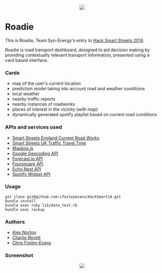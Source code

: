 <p align="center">
	<img src="https://raw.github.com/cfoxleyevans/HackSmart14/master/public/images/logo.png"/>
</p>

# Roadie

This is Roadie, Team Syn-Energy's entry to [Hack Smart Streets 2014](https://www.eventbrite.co.uk/e/hack-smart-streets-2014-tickets-10537266247).

Roadie is road transport dashboard, designed to aid decision making by providing contextually relevant transport information, presented using a card based interface.

### Cards
- map of the user's current location
- prediction model taking into account road and weather conditions
- local weather
- nearby traffic reports
- nearby instances of roadworks
- places of interest in the vicinity (with map)
- dynamically generated spotify playlist based on current road conditions

### APIs and services used
- [Smart Streets England Current Road Works](https://smartstreets.sensetecnic.com/wotkit/sensors/42602/monitor)
- [Smart Streets UK  Traffic Travel Time](https://smartstreets.sensetecnic.com/wotkit/sensors/42598/monitor)
- [Mapbox.js](https://www.mapbox.com/mapbox.js/api/v1.6.2/)
- [Google Geocoding API](https://developers.google.com/maps/documentation/geocoding/)
- [Forecast.io API](https://developer.forecast.io/)
- [Foursquare API](https://developer.foursquare.com/)
- [Echo Nest API](http://developer.echonest.com/docs/v4)
- [Spotify Widget API](https://developer.spotify.com/technologies/widgets/)

### Usage

	git clone git@github.com:cfoxleyevans/HackSmart14.git
    bundle install
    bundle exec ruby lib/data_test.rb
    bundle exec rackup
    
### Authors
- [Alex Norton](https://github.com/alexnorton)
- [Charlie Revett](https://github.com/charlierevett)
- [Chris Foxley-Evans](https://github.com/cfoxleyevans)

### Screenshot

<p align="center">
	<img src="https://raw.github.com/cfoxleyevans/HackSmart14/master/screenshot.png"/>
</p>